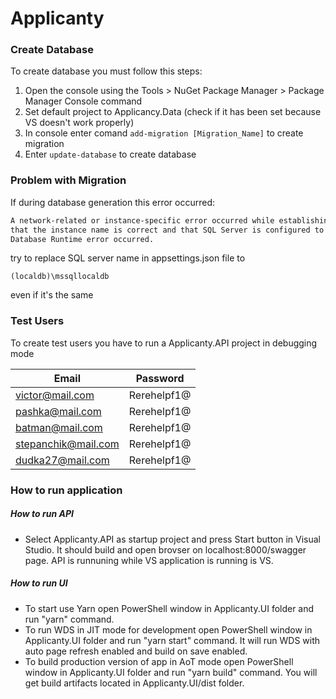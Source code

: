 # Applicanty

### Create Database
To  create database you must follow this steps:
1. Open the console using the Tools > NuGet Package Manager > Package Manager Console command
2. Set default project to Applicancy.Data (check if it has been set because VS doesn't work properly)
3. In console enter comand `add-migration [Migration_Name]` to create migration
4. Enter `update-database` to create database

### Problem with Migration
If during database generation this error occurred:
``` sh
A network-related or instance-specific error occurred while establishing a connection to SQL Server. The server was not found or was not accessible. Verify
that the instance name is correct and that SQL Server is configured to allow remote connections. (provider: SQL Network Interfaces, error: 50 - Local 
Database Runtime error occurred.
```
try to replace  SQL server name in appsettings.json file to  
```
(localdb)\mssqllocaldb
```
even if it's the same

### Test Users
To create test users you have to run a Applicanty.API project in debugging mode

| Email             | Password |
| ------            | ------ |
|victor@mail.com    |Rerehelpf1@|
|pashka@mail.com    |Rerehelpf1@|
|batman@mail.com    |Rerehelpf1@|
|stepanchik@mail.com|Rerehelpf1@|
|dudka27@mail.com   |Rerehelpf1@|

### How to run application
##### How to run API
* Select Applicanty.API as startup project and press Start button in Visual Studio. It should build and open brovser on localhost:8000/swagger page. API is runnuning while VS application is running is VS.
##### How to run UI
* To start use Yarn open PowerShell window in Applicanty.UI folder and run "yarn" command.
* To run WDS in JIT mode for development open PowerShell window in Applicanty.UI folder and run "yarn start" command. It will run WDS with auto page refresh enabled and build on save enabled.
* To build production version of app in AoT mode open PowerShell window in Applicanty.UI folder and run "yarn build" command. You will get build artifacts located in Applicanty.UI/dist folder.